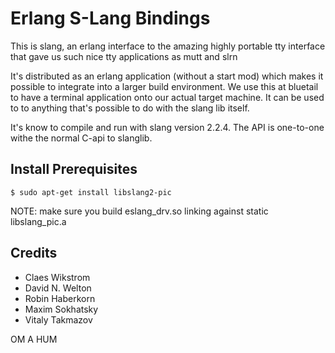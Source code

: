 Erlang S-Lang Bindings
======================

This is slang, an erlang interface to the amazing highly portable tty
interface that gave us such nice tty applications as mutt and slrn

It's distributed as an erlang application (without a start mod) which makes
it possible to integrate into a larger build environment.
We use this at bluetail to have a terminal application onto our
actual target machine. It can be used to to anything that's possible
to do with the slang lib itself.

It's know to compile and run with slang version 2.2.4.
The API is one-to-one withe the normal C-api to slanglib.

Install Prerequisites
---------------------

    $ sudo apt-get install libslang2-pic

NOTE: make sure you build eslang_drv.so linking against static libslang_pic.a

Credits
-------

* Claes Wikstrom
* David N. Welton
* Robin Haberkorn
* Maxim Sokhatsky
* Vitaly Takmazov

OM A HUM

